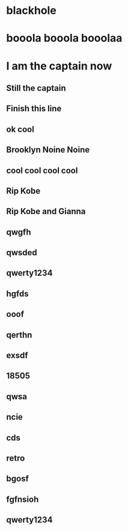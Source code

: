 # blackhole
# booola booola booolaa
# I am the captain now
## Still the captain
## Finish this line
## ok cool
## Brooklyn Noine Noine
## cool cool cool cool
## Rip Kobe
## Rip Kobe and Gianna
## qwgfh
## qwsded
## qwerty1234
## hgfds
## ooof
## qerthn 
## exsdf
## 18505
## qwsa
## ncie
## cds
## retro
## bgosf
## fgfnsioh
## qwerty1234
